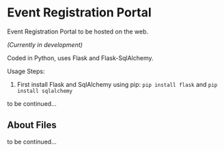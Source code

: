 # Event Registration Portal
Event Registration Portal to be hosted on the web.

*(Currently in development)*

Coded in Python, uses Flask and Flask-SqlAlchemy.

Usage Steps:
1. First install Flask and SqlAlchemy using pip: `pip install flask` and `pip install sqlalchemy`

to be continued...

## About Files

to be continued...